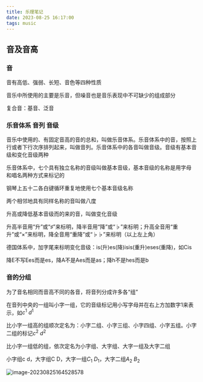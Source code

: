 ```yaml
---
title: 乐理笔记
date: 2023-08-25 16:17:00
tags: music
---
```


## 音及音高

### 音

音有高低、强弱、长短、音色等四种性质

音乐中所使用的主要是乐音，但噪音也是音乐表现中不可缺少的组成部分

复合音：基音、泛音

### 乐音体系 音列 音级

音乐中使用的、有固定音高的音的总和，叫做乐音体系。乐音体系中的音，按照上行或者下行次序排列起来，叫做音列。乐音体系中的各音叫做音级。音级有基本音级和变化音级两种

乐音体系中，七个具有独立名称的音级叫做基本音级，基本音级的名称是用字母 和唱名两种方式来标记的

钢琴上五十二各白键循环重复地使用七个基本音级名称

两个相邻地具有同样名称的音叫做八度

升高或降低基本音级而的来的音，叫做变化音级

升高半音用“升”或“♯”来标明，降半音用“降”或“♭”来标明；升高全音用“重升”或“×”来标明，降全音用“重降”或“♭♭”来标明（以上左上角）

德国体系中，加字尾来标明变化音级：is(升)es(降)isis(重升)eses(重降)，如Cis

降E不写Ees而是es，降A不是Aes而是as；降h不是hes而是b

### 音的分组

为了音名相同而音高不同的各音，将音列分成许多各“组”

在音列中央的一组叫小字一组，它的音级标记用小写字母并在右上方加数字1来表示，如$c^1$  $d^1$

比小字一组高的组顺次定名为：小字二组、小字三组、小字四组、小字五组。小字二组的标记$c^2$   $d^2$

比小字一组低的组，依次定名为小字组、大字组、大字一组及大字二组

小字组c  d，大字组C  D，大字一组$C_1$  $D_1$，大字二组$A_2$  $B_2$

![image-20230825164528578](https://cdn.jsdelivr.net/gh/louisiy/ImageStorage/img/yuepu)